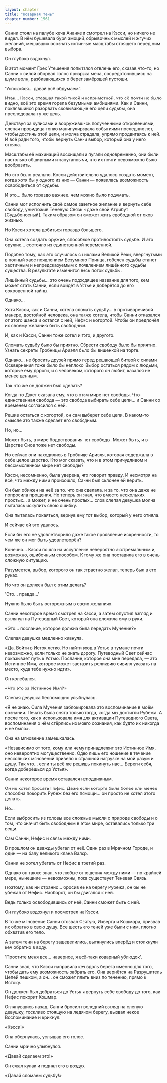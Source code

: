 ```yaml
---
layout: chapter
title: "Коварная тень"
chapter_number: 1561
---
```




Санни стоял на палубе кеча Ананке и смотрел на Кэсси, но ничего не видел. В нём бушевала буря эмоций, обрывочных мыслей и жгучих желаний, мешавших осознать истинные масштабы стоящего перед ним выбора.

Он глубоко вздохнул.

В этот момент Грех Утешения попытался отвлечь его, сказав что-то, но Санни с силой оборвал голос призрака меча, сосредоточившись на шуме волн, разбивающихся о берег замёрзшей пустоши.

'Успокойся... давай всё обдумаем'.

Итак... Кэсси, ставшая такой тихой и неприметной, что её почти не было видно, всё это время горела безумными амбициями. Как и Санни, поклявшийся разорвать сковывающие его цепи судьбы, она преследовала ту же цель.

Действуя за кулисами и вооружившись полученными откровениями, слепая провидица тонко манипулировала событиями последних лет, чтобы достичь этой цели, и молча страдала, упрямо продвигаясь к ней. И всё ради того, чтобы вернуть Санни выбор, который она у него отняла.

Масштабы её махинаций восхищали и пугали одновременно, они были настолько обширными и запутанными, что их почти невозможно было вообразить.

Но это было реально. Кэсси действительно удалось создать момент, когда хотя бы у одного из них — Санни — появилась возможность освободиться от судьбы.

И это... было гораздо важнее, чем можно было подумать.

Санни мог исполнить своё самое заветное желание и вернуть себе свободу, уничтожив Теневую Связь и даже свой Атрибут [Судьбоносный]. Таким образом он сможет жить свободной от оков жизнью.

Но Кэсси хотела добиться гораздо большего.

Она хотела создать оружие, способное противостоять судьбе. И это оружие... состояло из единственной переменной.

Подобно тому, как это случилось с циклами Великой Реки, ввергнутыми в полный хаос появлением Безумного Принца, гобелен судьбы станет хаотичным и непредсказуемым с появлением лишённого судьбы существа. В результате изменится весь поток судьбы.

Лишённый судьбы... это очень подходящее название для того, кем может стать Санни, если войдёт в Устье и доберётся до его сокровенной тайны.

Однако...

Хотя Кэсси, как и Санни, хотела сломать судьбу... в противоречивой манере, достойной человека, она также хотела, чтобы Санни отказался от этого шанса и остался с ней, Нефис и когортой. Чтобы он предпочёл их своему желанию быть свободным.

И, как и Кэсси, Санни тоже хотел и того, и другого.

Сломать судьбу было бы приятно. Обрести свободу было бы приятно. Узнать секреты Гробницы Ариэля было бы вишенкой на торте.

Однако... не бросить друзей прямо перед решающей битвой с силами Осквернения тоже было бы неплохо. Выбор остаться рядом с людьми, которые ему дороги, и с человеком, которого он любит, казался не менее ценным.

Так что же он должен был сделать?

Когда-то Джет сказала ему, что в этом мире нет свободы. Что единственная свобода — это свобода выбирать себе цепи... и Санни со временем согласился с ней.

Решив остаться с когортой, он сам выберет себе цепи. В каком-то смысле это также сделает его свободным.

Но, но...

Может быть, в мире бодрствования нет свободы. Может быть, и в Царстве Снов тоже нет свободы.

Но сейчас они находились в Гробнице Ариэля, которая содержала в себе целое царство. Кто мог сказать, что и в этом причудливом и бессмысленном мире нет свободы?

Кэсси, несомненно, была уверена, что говорит правду. И несмотря на всё, что между ними произошло, Санни был склонен ей верить.

Он был обижен на неё за то, что она сделала, и за то, что она даже не попросила прощения. Но теперь он знал, что вместо нескольких простых... а может, и не очень простых... слов слепая девушка молча пыталась искупить свою ошибку.

Она пыталась покаяться, вернув ему тот выбор, который у него отняла.

И сейчас ей это удалось.

Если бы его не удовлетворило даже такое проявление искренности, то чем же он мог быть удовлетворён?

Конечно... Кэсси пошла на искупление невероятно экстремальным и, возможно, ошибочным способом. К тому же она поставила его в очень сложную ситуацию.

Разумеется, выбор, которого он так страстно желал, теперь был в его руках.

Но что он должен был с этим делать?

'Это... правда...'

Нужно было быть осторожным в своих желаниях.

Санни некоторое время смотрел на Кэсси, а затем опустил взгляд и взглянул на Путеводный Свет, который она вложила ему в руки.

«Это... послание, которое должна была передать Мучение?»

Слепая девушка медленно кивнула.

«Да. Войти в Исток легко. Но найти вход в Устье в тумане почти невозможно, если только не знать дорогу. Путеводный Свет сейчас показывает путь к Устью. Послание, которое она мне передала, — это Истинное Имя, которое может заставить реликвию сивилл указать на место, куда тебе нужно идти».

Он колебался.

«Что это за Истинное Имя?»

Слепая девушка беспомощно улыбнулась.

«Я не знаю. Сила Мучения заблокировала это воспоминание в моём сознании. Печать была снята только тогда, когда мы достигли Рубежа. А после того, как я использовала имя для активации Путеводного Света, воспоминания о нём стёрлись из моего сознания, как будто их никогда и не было».

Она на мгновение замешкалась.

«Независимо от того, кому или чему принадлежит это Истинное Имя, оно невероятно могущественно. Одно лишь его ношение в течение нескольких мгновений привело к страшной нагрузке на мой разум и душу. Так что... если ты всё же решишь покинуть нас… Береги себя, когда доберёшься до Устья».

Санни некоторое время оставался неподвижным.

Он не хотел бросать Нефис. Даже если когорта была более или менее способна покорить Рубеж без его помощи... он просто не хотел этого делать.

Но...

Если выбросить из головы все сложные мысли о природе свободы и о том, что значит быть свободным в этом мире, оставались только три вещи.

Сам Санни, Нефис и связь между ними.

В прошлом он дважды убегал от неё. Один раз в Мрачном Городе, и один — на балу великого клана Валор.

Санни не хотел убегать от Нефис в третий раз.

Однако он также знал, что любые отношения между ними — по крайней мере, нынешние — невозможны, пока существует Теневая Связь.

Поэтому, как ни странно... бросив её на берегу Рубежа, он бы не убежал от Нефис. Наоборот, он бы двигался к ней.

Ведь только освободившись от неё, Санни сможет быть с ней.

Он глубоко вздохнул и посмотрел на Кэсси.

В то же мгновение Санни отозвал Святую, Изверга и Кошмара, призвав их обратно в свою душу. Все шесть его теней уже были с ним, плотно обхватив его тело.

А затем тени на берегу зашевелились, вытянулись вперёд и столкнули кеч обратно в воду.

'Простите меня все... наверное, я всё-таки коварный ублюдок'.

Санни знал, что Кэсси направила кеч вдоль берега именно для того, чтобы дать ему возможность забрать его. Она вернётся на Разрушитель Цепей пешком, а он... он сможет плыть вниз по течению, прямо к Истоку.

Он должен был добраться до Устья и вернуть себе свободу до того, как Нефис покорит Кошмар.

Оглянувшись назад, Санни бросил последний взгляд на слепую девушку, тоскливо стоящую на ледяном берегу, вызвал некое Воспоминание и крикнул:

«Кэсси!»

Она обернулась, услышав его голос.

Санни мрачно улыбнулся.

«Давай сделаем это!»

Он сжал кулак и поднял его в воздух.

«Давай сломаем судьбу!»

